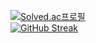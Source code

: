 [![Solved.ac프로필](http://mazassumnida.wtf/api/v2/generate_badge?boj=kyun2024)](https://solved.ac/kyun2024)  
[![GitHub Streak](https://github-readme-streak-stats.herokuapp.com/?user=DenverCoder1)](https://github.com/DenverCoder1/github-readme-streak-stats)
